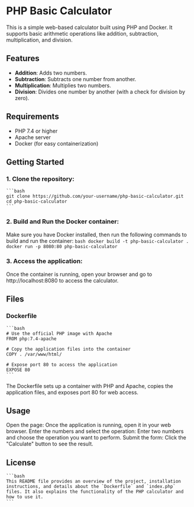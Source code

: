 # PHP Basic Calculator

This is a simple web-based calculator built using PHP and Docker. It supports basic arithmetic operations like addition, subtraction, multiplication, and division.

## Features

- **Addition**: Adds two numbers.
- **Subtraction**: Subtracts one number from another.
- **Multiplication**: Multiplies two numbers.
- **Division**: Divides one number by another (with a check for division by zero).

## Requirements

- PHP 7.4 or higher
- Apache server
- Docker (for easy containerization)

## Getting Started

### 1. Clone the repository:

    ```bash
    git clone https://github.com/your-username/php-basic-calculator.git
    cd php-basic-calculator
    ```
### 2. Build and Run the Docker container:

Make sure you have Docker installed, then run the following commands to build and run the container:
    ```bash
    docker build -t php-basic-calculator .
    docker run -p 8080:80 php-basic-calculator
    ```
### 3. Access the application:
Once the container is running, open your browser and go to http://localhost:8080 to access the calculator.

## Files
### Dockerfile
    ```bash
    # Use the official PHP image with Apache
    FROM php:7.4-apache

    # Copy the application files into the container
    COPY . /var/www/html/

    # Expose port 80 to access the application
    EXPOSE 80
    ```
The Dockerfile sets up a container with PHP and Apache, copies the application files, and exposes port 80 for web access.

## Usage
Open the page: Once the application is running, open it in your web browser.
Enter the numbers and select the operation: Enter two numbers and choose the operation you want to perform.
Submit the form: Click the "Calculate" button to see the result.

## License
    ```bash
    This README file provides an overview of the project, installation instructions, and details about the `Dockerfile` and `index.php` files. It also explains the functionality of the PHP calculator and how to use it.
    ```